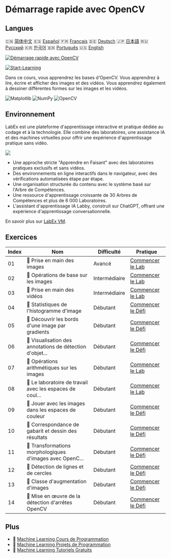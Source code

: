 # Démarrage rapide avec OpenCV

## Langues

🇨🇳 [简体中文](README_zh.md) 🇪🇸 [Español](README_es.md) 🇫🇷 [Français](README_fr.md) 🇩🇪 [Deutsch](README_de.md) 🇯🇵 [日本語](README_ja.md) 🇷🇺 [Русский](README_ru.md) 🇰🇷 [한국어](README_ko.md) 🇧🇷 [Português](README_pt.md) 🇺🇸 [English](README.md) 

[![Démarrage rapide avec OpenCV](https://cover-creator.labex.io/quick-start-with-opencv.png?lang=fr)](https://labex.io/fr/courses/quick-start-with-opencv)

[![Start-Learning](https://img.shields.io/badge/Start-Learning-whitesmoke?style=for-the-badge)](https://labex.io/fr/courses/quick-start-with-opencv)

Dans ce cours, vous apprendrez les bases d'OpenCV. Vous apprendrez à lire, écrire et afficher des images et des vidéos. Vous apprendrez également à dessiner différentes formes sur les images et les vidéos.

![Matplotlib](https://img.shields.io/badge/Matplotlib-whitesmoke?style=for-the-badge&logo=matplotlib)
![NumPy](https://img.shields.io/badge/NumPy-whitesmoke?style=for-the-badge&logo=numpy)
![OpenCV](https://img.shields.io/badge/OpenCV-whitesmoke?style=for-the-badge&logo=opencv)


## Environnement

LabEx est une plateforme d'apprentissage interactive et pratique dédiée au codage et à la technologie. Elle combine des laboratoires, une assistance IA et des machines virtuelles pour offrir une expérience d'apprentissage pratique sans vidéo.

![](https://tutorial-screenshot.getvm.io/images/vm-1725247253.png)

- Une approche stricte "Apprendre en Faisant" avec des laboratoires pratiques exclusifs et sans vidéos.
- Des environnements en ligne interactifs dans le navigateur, avec des vérifications automatisées étape par étape.
- Une organisation structurée du contenu avec le système basé sur l'Arbre de Compétences.
- Une ressource d'apprentissage croissante de 30 Arbres de Compétences et plus de 6 000 Laboratoires.
- L'assistant d'apprentissage IA Labby, construit sur ChatGPT, offrant une expérience d'apprentissage conversationnelle.

En savoir plus sur [LabEx VM](https://support.labex.io/using-labex/virtual-machine).

## Exercices

|   Index | Nom                                                      | Difficulté    | Pratique                                                                                                                              |
|---------|----------------------------------------------------------|---------------|---------------------------------------------------------------------------------------------------------------------------------------|
|      01 | 📖 Prise en main des images                              | Avancé        | <a target='_blank' href='https://labex.io/fr/tutorials/opencv-getting-started-with-images-8438'>Commencer le Lab</a>                  |
|      02 | 📖 Opérations de base sur les images                     | Intermédiaire | <a target='_blank' href='https://labex.io/fr/tutorials/opencv-basic-operations-on-image-67174'>Commencer le Lab</a>                   |
|      03 | 📖 Prise en main des vidéos                              | Intermédiaire | <a target='_blank' href='https://labex.io/fr/tutorials/opencv-getting-started-with-videos-14766'>Commencer le Lab</a>                 |
|      04 | 🎯 Statistiques de l'histogramme d'image                 | Débutant      | <a target='_blank' href='https://labex.io/fr/labs/matplotlib-image-histogram-statistics-259076'>Commencer le Défi</a>                 |
|      05 | 🎯 Découvrir les bords d'une image par gradients         | Débutant      | <a target='_blank' href='https://labex.io/fr/labs/numpy-find-image-edges-by-gradients-259151'>Commencer le Défi</a>                   |
|      06 | 🎯 Visualisation des annotations de détection d'objet... | Débutant      | <a target='_blank' href='https://labex.io/fr/labs/opencv-visualizing-image-object-detection-annotations-136088'>Commencer le Défi</a> |
|      07 | 📖 Opérations arithmétiques sur les images               | Débutant      | <a target='_blank' href='https://labex.io/fr/tutorials/opencv-arithmetic-operations-on-images-38502'>Commencer le Lab</a>             |
|      08 | 📖 Le laboratoire de travail avec les espaces de coul... | Débutant      | <a target='_blank' href='https://labex.io/fr/tutorials/opencv-lab-working-with-color-spaces-21417'>Commencer le Lab</a>               |
|      09 | 🎯 Jouer avec les images dans les espaces de couleur     | Débutant      | <a target='_blank' href='https://labex.io/fr/labs/opencv-play-images-with-color-spaces-8836'>Commencer le Défi</a>                    |
|      10 | 🎯 Correspondance de gabarit et dessin des résultats     | Débutant      | <a target='_blank' href='https://labex.io/fr/labs/opencv-template-matching-and-drawing-results-9683'>Commencer le Défi</a>            |
|      11 | 🎯 Transformations morphologiques d'images avec OpenC... | Débutant      | <a target='_blank' href='https://labex.io/fr/labs/opencv-morphological-image-transformations-with-opencv-9677'>Commencer le Défi</a>  |
|      12 | 🎯 Détection de lignes et de cercles                     | Débutant      | <a target='_blank' href='https://labex.io/fr/labs/opencv-lines-and-circles-detection-13393'>Commencer le Défi</a>                     |
|      13 | 🎯 Classe d'augmentation d'images                        | Débutant      | <a target='_blank' href='https://labex.io/fr/labs/opencv-image-augmentation-class-107208'>Commencer le Défi</a>                       |
|      14 | 🎯 Mise en œuvre de la détection d'arrêtes OpenCV        | Débutant      | <a target='_blank' href='https://labex.io/fr/labs/opencv-implementing-opencv-edge-detection-13391'>Commencer le Défi</a>              |

## Plus

- 🔗 [Machine Learning Cours de Programmation](https://github.com/labex-labs/awesome-programming-courses)
- 🔗 [Machine Learning Projets de Programmation](https://github.com/labex-labs/awesome-programming-projects)
- 🔗 [Machine Learning Tutoriels Gratuits](https://github.com/labex-labs/ml-free-tutorials)

